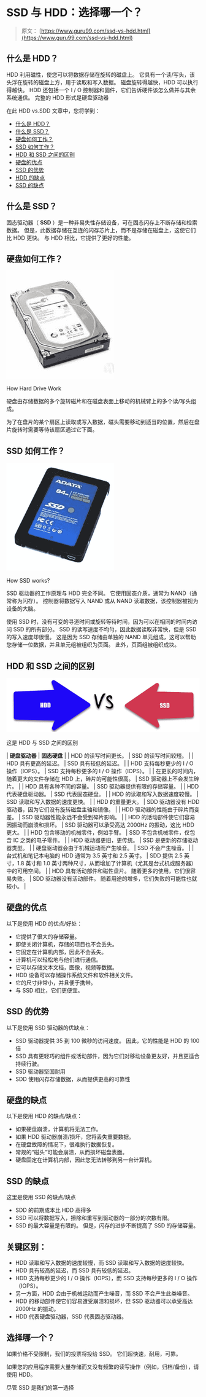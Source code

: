 # SSD 与 HDD：选择哪一个？

> 原文： [https://www.guru99.com/ssd-vs-hdd.html](https://www.guru99.com/ssd-vs-hdd.html)

## 什么是 HDD？

HDD 利用磁性，使您可以将数据存储在旋转的磁盘上。 它具有一个读/写头，该头浮在旋转的磁盘上方，用于读取和写入数据。 磁盘旋转得越快，HDD 可以执行得越快。 HDD 还包括一个 I / O 控制器和固件，它们告诉硬件该怎么做并与其余系统通信。 完整的 HDD 形式是硬盘驱动器

在此 HDD vs.SDD 文章中，您将学到：

*   [什么是 HDD？](#1)
*   [什么是 SSD？](#2)
*   [硬盘如何工作？](#3)
*   [SSD 如何工作？](#4)
*   [HDD 和 SSD 之间的区别](#5)
*   [硬盘的优点](#6)
*   [SSD 的优势](#7)
*   [HDD 的缺点](#8)
*   [SSD 的缺点](#9)

## 什么是 SSD？

固态驱动器（ **SSD** ）是一种非易失性存储设备，可在固态闪存上不断存储和检索数据。 但是，此数据存储在互连的闪存芯片上，而不是存储在磁盘上，这使它们比 HDD 更快。 与 HDD 相比，它提供了更好的性能。

## 硬盘如何工作？



![](img/e07294e8cf279ea4df79ccc50afd2232.png)

How Hard Drive Work





硬盘由存储数据的多个旋转磁片和在磁盘表面上移动的机械臂上的多个读/写头组成。

为了在盘片的某个扇区上读取或写入数据，磁头需要移动到适当的位置，然后在盘片旋转时需要等待该扇区通过它下面。

## SSD 如何工作？



![](img/28f4c604e3e012548f5b760b2eb7201a.png)

How SSD works?





SSD 驱动器的工作原理与 HDD 完全不同。 它使用固态介质，通常为 NAND（通常称为闪存）。 控制器将数据写入 NAND 或从 NAND 读取数据，该控制器被视为设备的大脑。

使用 SSD 时，没有可变的寻道时间或旋转等待时间，因为可以在相同的时间内访问 SSD 的所有部分。 SSD 的读写速度不均匀，因此数据读取非常快，但是 SSD 的写入速度却很慢。 这是因为 SSD 存储由单独的 NAND 单元组成，这可以帮助您存储一位数据，并且单元组被组织为页面。 此外，页面组被组织成块。

## HDD 和 SSD 之间的区别

![](img/ee30d6e056368fa1f6c6edf4c8183222.png)

这是 HDD 与 SSD 之间的区别

| **硬盘驱动器** | **固态硬盘** |
| HDD 的读写时间更长。 | SSD 的读写时间较短。 |
| HDD 具有更高的延迟。 | SSD 具有较低的延迟。 |
| HDD 支持每秒更少的 I / O 操作（IOPS）。 | SSD 支持每秒更多的 I / O 操作（IOPS）。 |
| 在更长的时间内，随着更大的文件存储在 HDD 上，碎片的可能性很高。 | SSD 驱动器上不会发生碎片。 |
| HDD 具有各种不同的容量。 | SSD 驱动器提供有限的存储容量。 |
| HDD 代表硬盘驱动器。 | SSD 代表固态硬盘。 |
| HDD 的读取和写入数据速度较慢。 | SSD 读取和写入数据的速度更快。 |
| HDD 的重量更大。 | SDD 驱动器没有 HDD 驱动器，因为它们没有旋转磁盘主轴和镜像。 |
| HDD 驱动器的性能由于碎片而变差。 | SSD 驱动器性能永远不会受到碎片影响。 |
| HDD 的活动部件使它们容易因振动而崩溃和损坏。 | SSD 驱动器可以承受高达 2000Hz 的振动，这比 HDD 更大。 |
| HDD 包含移动的机械零件，例如手臂。 | SSD 不包含机械零件，仅包含 IC 之类的电子零件。 |
| HDD 驱动器更旧，更传统。 | SSD 是更新的存储驱动器类型。 |
| 硬盘驱动器会由于机械运动而产生噪音。 | SSD 不会产生噪音。 |
| 台式机和笔记本电脑的 HDD 通常为 3.5 英寸和 2.5 英寸。 | SDD 提供 2.5 英寸，1.8 英寸和 1.0 英寸两种尺寸，从而增加了计算机（尤其是台式机或服务器）中的可用空间。 |
| HDD 具有活动部件和磁性盘片。 随着更多的使用，它们很容易失败。 | SDD 驱动器没有活动部件。 随着用途的增多，它们失败的可能性也就较小。 |

## 硬盘的优点

以下是使用 HDD 的优点/好处：

*   它提供了很大的存储容量。
*   即使关闭计算机，存储的项目也不会丢失。
*   它固定在计算机内部，因此不会丢失。
*   计算机可以轻松地与他们进行通信。
*   它可以存储文本文档，图像，视频等数据。
*   HDD 设备可以存储操作系统文件和软件相关文件。
*   它的尺寸非常小，并且便于携带。
*   与 SSD 相比，它们更便宜。

## SSD 的优势

以下是使用 SSD 驱动器的优缺点：

*   SSD 驱动器提供 35 到 100 微秒的访问速度。 因此，它的性能是 HDD 的 100 倍
*   SSD 具有更轻巧的组件或活动部件，因为它们对移动设备更友好，并且更适合持续行驶。
*   SSD 驱动器坚固耐用
*   SDD 使用闪存存储数据，从而提供更高的可靠性

## 硬盘的缺点

以下是使用 HDD 的缺点/缺点：

*   如果硬盘崩溃，计算机将无法工作。
*   如果 HDD 驱动器崩溃/损坏，您将丢失重要数据。
*   在硬盘故障的情况下，很难执行数据恢复。
*   常规的“磁头”可能会崩溃，从而损坏磁盘表面。
*   硬盘固定在计算机内部，因此您无法转移到另一台计算机。

## SSD 的缺点

这里是使用 SSD 的缺点/缺点

*   SDD 的前期成本比 HDD 高得多
*   SSD 可以将数据写入，擦除和重写到驱动器的一部分的次数有限。
*   SSD 的最大容量是有限的。 但是，闪存的进步不断提高了 SSD 的存储容量。

## 关键区别：

*   HDD 读取和写入数据的速度较慢，而 SSD 读取和写入数据的速度较快。
*   HDD 具有较高的延迟，而 SSD 具有较低的延迟。
*   HDD 支持每秒更少的 I / O 操作（IOPS），而 SSD 支持每秒更多的 I / O 操作（IOPS）。
*   另一方面，HDD 会由于机械运动而产生噪音，而 SSD 不会产生此类噪音。
*   HDD 的移动部件使它们容易遭受崩溃和损坏，但 SSD 驱动器可以承受高达 2000Hz 的振动。
*   HDD 代表硬盘驱动器，SSD 代表固态驱动器。

## 选择哪一个？

如果价格不受限制，我们的投票将投给 SSD。 它们超快速，耐用，可靠。

如果您的应用程序需要大量存储而又没有频繁的读写操作（例如，归档/备份），请使用 HDD。

尽管 SSD 是我们的第一选择
